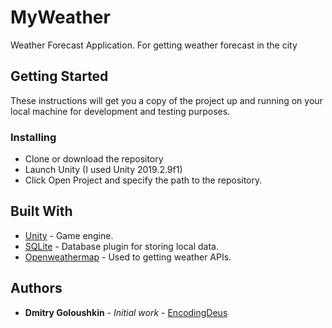 # MyWeather

Weather Forecast Application. For getting weather forecast in the city

## Getting Started

These instructions will get you a copy of the project up and running on your local machine for development and testing purposes.

### Installing

* Clone or download the repository
* Launch Unity (I used Unity 2019.2.9f1)
* Click Open Project and specify the path to the repository.


## Built With

* [Unity](https://unity.com) - Game engine.
* [SQLite](https://www.sqlite.org/index.html) - Database plugin for storing local data.
* [Openweathermap](https://openweathermap.org)  - Used to getting weather APIs.


## Authors

* **Dmitry Goloushkin** - *Initial work* - [EncodingDeus](https://github.com/EncodingDeus)


